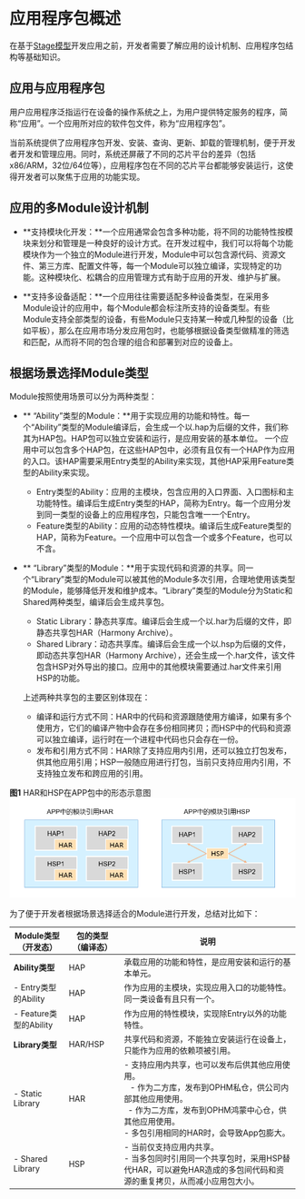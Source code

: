 # 应用程序包概述


在基于[Stage模型](application-configuration-file-overview-stage.md)开发应用之前，开发者需要了解应用的设计机制、应用程序包结构等基础知识。

## 应用与应用程序包

用户应用程序泛指运行在设备的操作系统之上，为用户提供特定服务的程序，简称“应用”。一个应用所对应的软件包文件，称为“应用程序包”。

当前系统提供了应用程序包开发、安装、查询、更新、卸载的管理机制，便于开发者开发和管理应用。同时，系统还屏蔽了不同的芯片平台的差异（包括x86/ARM，32位/64位等），应用程序包在不同的芯片平台都能够安装运行，这使得开发者可以聚焦于应用的功能实现。

## 应用的多Module设计机制

- **支持模块化开发：**一个应用通常会包含多种功能，将不同的功能特性按模块来划分和管理是一种良好的设计方式。在开发过程中，我们可以将每个功能模块作为一个独立的Module进行开发，Module中可以包含源代码、资源文件、第三方库、配置文件等，每一个Module可以独立编译，实现特定的功能。这种模块化、松耦合的应用管理方式有助于应用的开发、维护与扩展。

- **支持多设备适配：**一个应用往往需要适配多种设备类型，在采用多Module设计的应用中，每个Module都会标注所支持的设备类型。有些Module支持全部类型的设备，有些Module只支持某一种或几种型的设备（比如平板），那么在应用市场分发应用包时，也能够根据设备类型做精准的筛选和匹配，从而将不同的包合理的组合和部署到对应的设备上。

## 根据场景选择Module类型

Module按照使用场景可以分为两种类型：

- ** “Ability”类型的Module：**用于实现应用的功能和特性。每一个“Ability”类型的Module编译后，会生成一个以.hap为后缀的文件，我们称其为HAP包。HAP包可以独立安装和运行，是应用安装的基本单位。
  一个应用中可以包含多个HAP包，在这些HAP包中，必须有且仅有一个HAP作为应用的入口。该HAP需要采用Entry类型的Ability来实现，其他HAP采用Feature类型的Ability来实现。
  - Entry类型的Ability：应用的主模块，包含应用的入口界面、入口图标和主功能特性。编译后生成Entry类型的HAP，简称为Entry。每一个应用分发到同一类型的设备上的应用程序包，只能包含唯一一个Entry。
  - Feature类型的Ability：应用的动态特性模块。编译后生成Feature类型的HAP，简称为Feature。一个应用中可以包含一个或多个Feature，也可以不含。

- ** “Library”类型的Module：**用于实现代码和资源的共享。同一个“Library”类型的Module可以被其他的Module多次引用，合理地使用该类型的Module，能够降低开发和维护成本。“Library”类型的Module分为Static和Shared两种类型，编译后会生成共享包。
  - Static Library：静态共享库。编译后会生成一个以.har为后缀的文件，即静态共享包HAR（Harmony Archive）。
  - Shared Library：动态共享库。编译后会生成一个以.hsp为后缀的文件，即动态共享包HAR（Harmony Archive），还会生成一个.har文件，该文件包含HSP对外导出的接口。应用中的其他模块需要通过.har文件来引用HSP的功能。
  
  上述两种共享包的主要区别体现在：
  - 编译和运行方式不同：HAR中的代码和资源跟随使用方编译，如果有多个使用方，它们的编译产物中会存在多份相同拷贝；而HSP中的代码和资源可以独立编译，运行时在一个进程中代码也只会存在一份。
  - 发布和引用方式不同：HAR除了支持应用内引用，还可以独立打包发布，供其他应用引用；HSP一般随应用进行打包，当前只支持应用内引用，不支持独立发布和跨应用的引用。

**图1** HAR和HSP在APP包中的形态示意图
![in-app-hsp-har](figures/in-app-hsp-har.png)

为了便于开发者根据场景选择适合的Module进行开发，总结对比如下：

| Module类型（开发态） | 包的类型（编译态） | 说明 | 
| -------- | -------- | -------- | 
| **Ability类型** | HAP | 承载应用的功能和特性，是应用安装和运行的基本单元。| 
| - Entry类型的Ability | HAP| 作为应用的主模块，实现应用入口的功能特性。同一类设备有且只有一个。| 
| - Feature类型的Ability | HAP| 作为应用的特性模块，实现除Entry以外的功能特性。 | 
| **Library类型** | HAR/HSP | 共享代码和资源，不能独立安装运行在设备上，只能作为应用的依赖项被引用。 | 
| - Static Library | HAR | - 支持应用内共享，也可以发布后供其他应用使用。<br/> &ensp; - 作为二方库，发布到OPHM私仓，供公司内部其他应用使用。<br/> &ensp;- 作为二方库，发布到OPHM鸿蒙中心仓，供其他应用使用。<br/> - 多包引用相同的HAR时，会导致App包膨大。 | 
| - Shared Library | HSP| - 当前仅支持应用内共享。<br/> - 当多包同时引用同一个共享包时，采用HSP替代HAR，可以避免HAR造成的多包间代码和资源的重复拷贝，从而减小应用包大小。 | 


